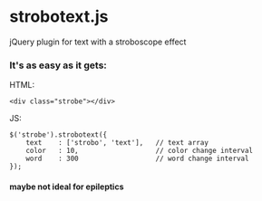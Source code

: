 # strobotext.js

jQuery plugin for text with a stroboscope effect

### It's as easy as it gets:

HTML:
```
<div class="strobe"></div>
```

JS:
```
$('strobe').strobotext({
	text    : ['strobo', 'text'],   // text array
    color   : 10,                   // color change interval
    word    : 300                   // word change interval 
});
```

#### maybe not ideal for epileptics
